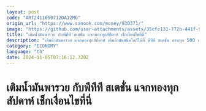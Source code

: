```yaml
---
layout: post
code: "ART2411050712DA12MG"
origin_url: "https://www.sanook.com/money/930371/"
image: "https://github.com/user-attachments/assets/35cfc131-772b-441f-947b-ed0b841423be"
title: "เติมน้ำมันพารวย กับพีทีที สเตชั่น แจกทองทุกสัปดาห์ เช็กเงื่อนไขที่นี่"
description: "เติมน้ำมันพารวย แจกทองทุกสัปดาห์ เติมน้ำมันชนิดใดก็ได้ที่ พีทีที สเตชั่น ครบทุก 500 บาท รับ 1 รหัสลุ้นโชคท้ายใบเสร็จ จับแจกทุกสัปดาห์ ทองคำ-บัตรเติมน้ำมันรวมกว่า 1,400 รางวัล มูลค่ารวมกว่า 30 ล้านบาท"
category: "ECONOMY"
language: "th"
date: 2024-11-05T07:16:12.320Z
---
```


# เติมน้ำมันพารวย กับพีทีที สเตชั่น แจกทองทุกสัปดาห์ เช็กเงื่อนไขที่นี่